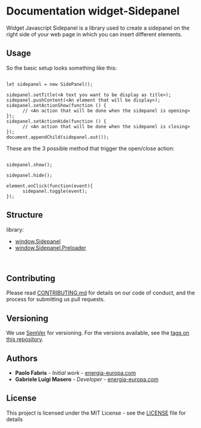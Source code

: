 # Documentation widget-Sidepanel

Widget Javascript Sidepanel is a library used to create a sidepanel on the right side of your web page in which you can insert different elements.

## Usage

So the basic setup looks something like this:

```

let sidepanel = new SidePanel();

sidepanel.setTitle(<A text you want to be display as title>);
sidepanel.pushContent(<An element that will be display>);
sidepanel.setActionShow(function () {
      // <An action that will be done when the sidepanel is opening>
});
sidepanel.setActionHide(function () {
      // <An action that will be done when the sidepanel is closing>
});
document.appendChild(sidepanel.out());

```

These are the 3 possible method that trigger the open/close action:

```

sidepanel.show();

sidepanel.hide();

element.onClick(function(event){
      sidepanel.toggle(event);
});

```

## Structure

library:
- [window.Sidepanel](https://github.com/energia-source/widget-sidepanel/tree/main/lib)
- [window.Sidepanel.Preloader](https://github.com/energia-source/widget-sidepanel/tree/main/lib)

<br>

## Contributing

Please read [CONTRIBUTING.md](https://github.com/energia-source/widget-xkr/blob/main/CONTRIBUTING.md) for details on our code of conduct, and the process for submitting us pull requests.

## Versioning

We use [SemVer](https://semver.org/) for versioning. For the versions available, see the [tags on this repository](https://github.com/energia-source/widget-xkr/tags). 

## Authors

* **Paolo Fabris** - *Initial work* - [energia-europa.com](https://www.energia-europa.com/)
* **Gabriele Luigi Masero** - *Developer* - [energia-europa.com](https://www.energia-europa.com/)

## License

This project is licensed under the MIT License - see the [LICENSE](LICENSE) file for details

